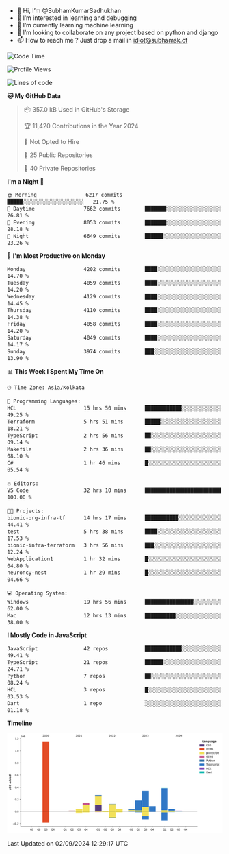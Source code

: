 - 👋 Hi, I’m @SubhamKumarSadhukhan
- 👀 I’m interested in learning and debugging
- 🌱 I’m currently learning machine learning
- 💞️ I’m looking to collaborate on any project based on python and django
- 📫 How to reach me ?
      Just drop a mail in idiot@subhamsk.cf

<!---
SubhamKumarSadhukhan/SubhamKumarSadhukhan is a ✨ special ✨ repository because its `README.md` (this file) appears on your GitHub profile.
You can click the Preview link to take a look at your changes.
--->


<!--START_SECTION:waka-->
![Code Time](http://img.shields.io/badge/Code%20Time-2%2C457%20hrs%2052%20mins-blue)

![Profile Views](http://img.shields.io/badge/Profile%20Views-0-blue)

![Lines of code](https://img.shields.io/badge/From%20Hello%20World%20I%27ve%20Written-2.9%20million%20lines%20of%20code-blue)

**🐱 My GitHub Data** 

> 📦 357.0 kB Used in GitHub's Storage 
 > 
> 🏆 11,420 Contributions in the Year 2024
 > 
> 🚫 Not Opted to Hire
 > 
> 📜 25 Public Repositories 
 > 
> 🔑 40 Private Repositories 
 > 
**I'm a Night 🦉** 

```text
🌞 Morning                6217 commits        █████░░░░░░░░░░░░░░░░░░░░   21.75 % 
🌆 Daytime                7662 commits        ███████░░░░░░░░░░░░░░░░░░   26.81 % 
🌃 Evening                8053 commits        ███████░░░░░░░░░░░░░░░░░░   28.18 % 
🌙 Night                  6649 commits        ██████░░░░░░░░░░░░░░░░░░░   23.26 % 
```
📅 **I'm Most Productive on Monday** 

```text
Monday                   4202 commits        ████░░░░░░░░░░░░░░░░░░░░░   14.70 % 
Tuesday                  4059 commits        ████░░░░░░░░░░░░░░░░░░░░░   14.20 % 
Wednesday                4129 commits        ████░░░░░░░░░░░░░░░░░░░░░   14.45 % 
Thursday                 4110 commits        ████░░░░░░░░░░░░░░░░░░░░░   14.38 % 
Friday                   4058 commits        ████░░░░░░░░░░░░░░░░░░░░░   14.20 % 
Saturday                 4049 commits        ████░░░░░░░░░░░░░░░░░░░░░   14.17 % 
Sunday                   3974 commits        ███░░░░░░░░░░░░░░░░░░░░░░   13.90 % 
```


📊 **This Week I Spent My Time On** 

```text
🕑︎ Time Zone: Asia/Kolkata

💬 Programming Languages: 
HCL                      15 hrs 50 mins      ████████████░░░░░░░░░░░░░   49.25 % 
Terraform                5 hrs 51 mins       █████░░░░░░░░░░░░░░░░░░░░   18.21 % 
TypeScript               2 hrs 56 mins       ██░░░░░░░░░░░░░░░░░░░░░░░   09.14 % 
Makefile                 2 hrs 36 mins       ██░░░░░░░░░░░░░░░░░░░░░░░   08.10 % 
C#                       1 hr 46 mins        █░░░░░░░░░░░░░░░░░░░░░░░░   05.54 % 

🔥 Editors: 
VS Code                  32 hrs 10 mins      █████████████████████████   100.00 % 

🐱‍💻 Projects: 
bionic-org-infra-tf      14 hrs 17 mins      ███████████░░░░░░░░░░░░░░   44.41 % 
test                     5 hrs 38 mins       ████░░░░░░░░░░░░░░░░░░░░░   17.53 % 
bionic-infra-terraform   3 hrs 56 mins       ███░░░░░░░░░░░░░░░░░░░░░░   12.24 % 
WebApplication1          1 hr 32 mins        █░░░░░░░░░░░░░░░░░░░░░░░░   04.80 % 
neuroncy-nest            1 hr 29 mins        █░░░░░░░░░░░░░░░░░░░░░░░░   04.66 % 

💻 Operating System: 
Windows                  19 hrs 56 mins      ████████████████░░░░░░░░░   62.00 % 
Mac                      12 hrs 13 mins      ██████████░░░░░░░░░░░░░░░   38.00 % 
```

**I Mostly Code in JavaScript** 

```text
JavaScript               42 repos            ████████████░░░░░░░░░░░░░   49.41 % 
TypeScript               21 repos            ██████░░░░░░░░░░░░░░░░░░░   24.71 % 
Python                   7 repos             ██░░░░░░░░░░░░░░░░░░░░░░░   08.24 % 
HCL                      3 repos             █░░░░░░░░░░░░░░░░░░░░░░░░   03.53 % 
Dart                     1 repo              ░░░░░░░░░░░░░░░░░░░░░░░░░   01.18 % 
```



**Timeline**

![Lines of Code chart](https://raw.githubusercontent.com/SubhamKumarSadhukhan/SubhamKumarSadhukhan/main/assets/bar_graph.png)


 Last Updated on 02/09/2024 12:29:17 UTC
<!--END_SECTION:waka-->
